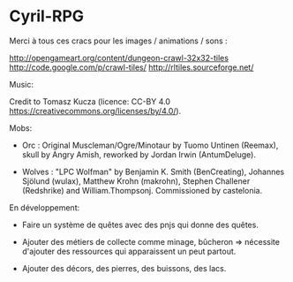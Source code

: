 # Cyril-RPG

Merci à tous ces cracs pour les images / animations / sons :

http://opengameart.org/content/dungeon-crawl-32x32-tiles
http://code.google.com/p/crawl-tiles/
http://rltiles.sourceforge.net/


Music:

Credit to Tomasz Kucza (licence: CC-BY 4.0 https://creativecommons.org/licenses/by/4.0/).


Mobs:

 - Orc : Original Muscleman/Ogre/Minotaur by Tuomo Untinen (Reemax), skull by Angry Amish, reworked by Jordan Irwin (AntumDeluge).

 - Wolves : "LPC Wolfman" by Benjamin K. Smith (BenCreating), Johannes Sjölund (wulax), Matthew Krohn (makrohn), Stephen Challener (Redshrike) and William.Thompsonj. Commissioned by castelonia.


En développement:

 - Faire un système de quêtes avec des pnjs qui donne des quêtes.

 - Ajouter des métiers de collecte comme minage, bûcheron => nécessite d'ajouter des ressources qui apparaissent un peut partout.

 - Ajouter des décors, des pierres, des buissons, des lacs.


